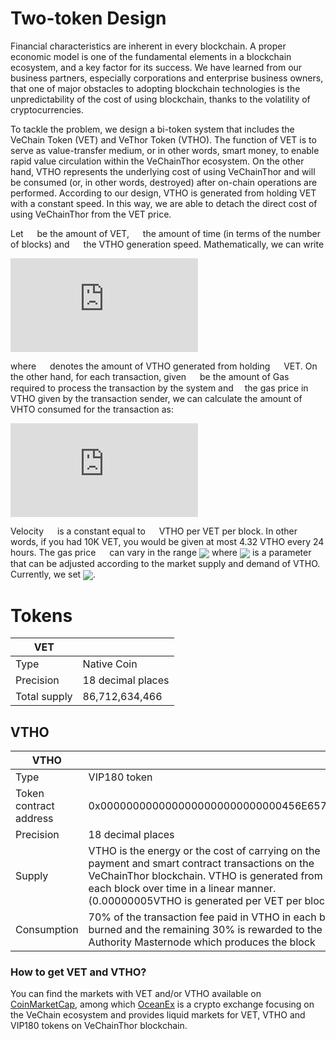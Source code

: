 # Two-token Design
Financial characteristics are inherent in every blockchain. A proper economic model is one of the fundamental elements in a blockchain ecosystem, and a key factor for its success. We have learned from our business partners, especially corporations and enterprise business owners, that one of major obstacles to adopting blockchain technologies is the unpredictability of the cost of using blockchain, thanks to the volatility of cryptocurrencies. 

To tackle the problem, we design a bi-token system that includes the VeChain Token (VET) and VeThor Token (VTHO). The function of VET is to serve as value-transfer medium, or in other words, smart money, to enable rapid value circulation within the VeChainThor ecosystem. On the other hand, VTHO represents the underlying cost of using VeChainThor and will be consumed (or, in other words, destroyed) after on-chain operations are performed. According to our design, VTHO is generated from holding VET with a constant speed. In this way, we are able to detach the direct cost of using VeChainThor from the VET price.

Let <img src="https://latex.codecogs.com/svg.latex?%5Cinline%20%5Clarge%20V" height = "14px" align=center />  be the amount of VET, <img src="https://latex.codecogs.com/svg.latex?%5Cinline%20%5Clarge%20t" height = "14px" align=center />  the amount of time (in terms of the number of blocks) and <img src="https://latex.codecogs.com/svg.latex?%5Cinline%20%5Clarge%20v" height = "14px" align=center />  the VTHO generation speed. Mathematically, we can write

![eGneration](https://latex.codecogs.com/svg.latex?E_%7B%5Ctextrm%7Bgen%7D%7D%20%3D%20v%20%5Ccdot%20V%20%5Ccdot%20t)

where <img src="https://latex.codecogs.com/svg.latex?E_%7B%5Ctextrm%7Bgen%7D%7D" height = "14px" align=center /> denotes the amount of VTHO generated from holding <img src="https://latex.codecogs.com/svg.latex?%5Cinline%20%5Clarge%20V" height = "14px" align=center />  VET. On the other hand, for each transaction, given <img src="https://latex.codecogs.com/svg.latex?%5Cinline%20%5Clarge%20G" height = "14px" align=center />  be the amount of Gas required to process the transaction by the system and<img src="https://latex.codecogs.com/svg.latex?%5Cinline%20%5Clarge%20p" height = "14px" align=center />  the gas price in VTHO given by the transaction sender, we can calculate the amount of VHTO consumed for the transaction as:

![energyconsumed](https://latex.codecogs.com/svg.latex?E_%7B%5Ctextrm%7Bcon%7D%7D%20%3D%20p%5Ccdot%20G)

Velocity <img src="https://latex.codecogs.com/svg.latex?%5Cinline%20%5Clarge%20v" height = "14px" align=center />  is a constant equal to <img src="https://latex.codecogs.com/svg.latex?5%5Ctimes10%5E%7B-8%7D" height = "14px" align=center /> VTHO per VET per block. In other words, if you had 10K VET, you would be given at most 4.32 VTHO every 24 hours. The gas price <img src="https://latex.codecogs.com/svg.latex?%5Cinline%20%5Clarge%20p" height = "14px" align=center />  can vary in the range <img src="https://latex.codecogs.com/svg.latex?%5Cbig%5Bp%5E%7B%5Ctextrm%7Bbase%7D%7D%2C2%5Ccdot%20p%5E%7B%5Ctextrm%7Bbase%7D%7D%5Cbig%5D"  align=center /> where <img src="https://latex.codecogs.com/svg.latex?p%5E%7B%5Ctextrm%7Bbase%7D%7D"  align=center /> is a parameter that can be adjusted according to the market supply and demand of VTHO. Currently, we set <img src="https://latex.codecogs.com/svg.latex?p%5E%7B%5Ctextrm%7Bbase%7D%7D%20%3D%201%20%5C%2C%5Ctextrm%7BVTHO%7D%5C%2C/%5C%2C%5Ctextrm%7BKgas%7D" align=center />.

# Tokens

| VET | |
| --- | --- |
| Type | Native Coin |
| Precision | 18 decimal places |
| Total supply | 86,712,634,466  |

## VTHO

| VTHO | |
| --- | --- |
| Type | VIP180 token |
| Token contract address | 0x0000000000000000000000000000456E65726779 |
| Precision | 18 decimal places |
| Supply | VTHO is the energy or the cost of carrying on the payment and smart contract transactions on the VeChainThor blockchain. VTHO is generated from VET in each block over time in a linear manner. (0.00000005VTHO is generated per VET per block)  |
| Consumption | 70% of the transaction fee paid in VTHO in each block is burned and the remaining 30% is rewarded to the Authority Masternode which produces the block |

### How to get VET and VTHO?

You can find the markets with VET and/or VTHO available on [CoinMarketCap](https://coinmarketcap.com/currencies/vechain/#markets), among which [OceanEx](https://oceanex.pro) is a crypto exchange focusing on the VeChain ecosystem and provides liquid markets for VET, VTHO and VIP180 tokens on VeChainThor blockchain.